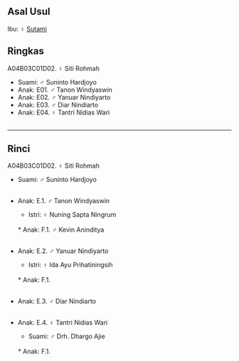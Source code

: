 ## Asal Usul

Ibu: ♀ [Sutami][up] 

## Ringkas

A04B03C01D02. ♀ Siti Rohmah
	<br/>

*	Suami: ♂ Suninto Hardjoyo
	<br/>
*	Anak: E01. ♂ Tanon Windyaswin
*	Anak: E02. ♂ Yanuar Nindiyarto 
*	Anak: E03. ♂ Diar Nindiarto 
*	Anak: E04. ♀ Tantri Nidias Wari
	<br/><br/>

-- -- --

## Rinci

A04B03C01D02. ♀ Siti Rohmah
	<br/>

*	Suami: ♂ Suninto Hardjoyo
	<br/><br/>

*	Anak: E.1. ♂ Tanon Windyaswin
	*	Istri: ♀ Nuning Sapta Ningrum
	<br/>
	*	Anak: F.1. ♂ Kevin Aninditya
	<br/><br/>

*	Anak: E.2. ♂ Yanuar Nindiyarto 
	*	Istri: ♀ Ida Ayu Prihatiningsih
	<br/>
	*	Anak: F.1.
	<br/><br/>

*	Anak: E.3. ♂ Diar Nindiarto 
	<br/><br/>

*	Anak: E.4. ♀ Tantri Nidias Wari
	*	Suami: ♂ Drh. Dhargo Ajie
	<br/>
	*	Anak: F.1.
	<br/><br/>

[up]: https://github.com/epsi-rns/gitodipuro/blob/master/tree/A04/B03/C01.md


